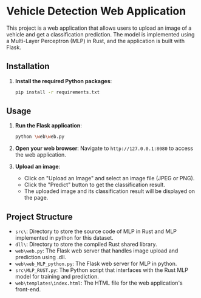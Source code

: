 # Vehicle Detection Web Application

This project is a web application that allows users to upload an image of a vehicle and get a classification prediction. The model is implemented using a Multi-Layer Perceptron (MLP) in Rust, and the application is built with Flask.


## Installation
1. **Install the required Python packages**:
    ```sh
    pip install -r requirements.txt
    ```

## Usage

1. **Run the Flask application**:
    ```sh
    python \web\web.py
    ```

2. **Open your web browser**:
    Navigate to `http://127.0.0.1:8080` to access the web application.

3. **Upload an image**:
    - Click on "Upload an Image" and select an image file (JPEG or PNG).
    - Click the "Predict" button to get the classification result.
    - The uploaded image and its classification result will be displayed on the page.

## Project Structure

- `src\`: Directory to store the source code of MLP in Rust and MLP implemented in python for this dataset.
- `dll\`: Directory to store the compiled Rust shared library.
- `web\web.py`: The Flask web server that handles image upload and prediction using .dll.
- `web\web_MLP_python.py`: The Flask web server for MLP in python.
- `src\MLP_RUST.py`: The Python script that interfaces with the Rust MLP model for training and prediction.
- `web\templates\index.html`: The HTML file for the web application's front-end.